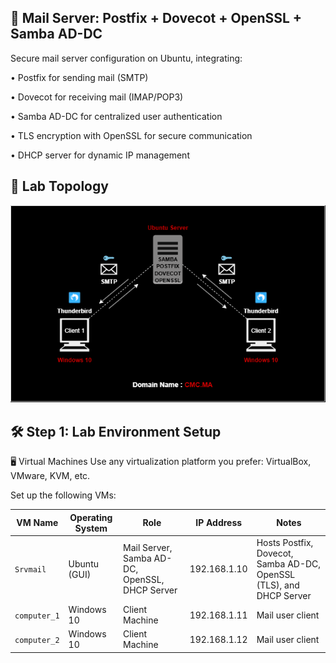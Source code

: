 ## 📧 Mail Server: Postfix + Dovecot + OpenSSL + Samba AD-DC
Secure mail server configuration on Ubuntu, integrating:

• Postfix for sending mail (SMTP)

• Dovecot for receiving mail (IMAP/POP3)

• Samba AD-DC for centralized user authentication

• TLS encryption with OpenSSL for secure communication

• DHCP server for dynamic IP management

## 🧪 Lab Topology
![Lab Setup](images/srv-mail1.drawio.png)

## 🛠 Step 1: Lab Environment Setup
🖥️ Virtual Machines
Use any virtualization platform you prefer: VirtualBox, VMware, KVM, etc.

Set up the following VMs:

| VM Name      | Operating System | Role                                           | IP Address   | Notes                                                                   |
| ------------ | ---------------- | ---------------------------------------------- | ------------ | ----------------------------------------------------------------------- |
| `Srvmail`    | Ubuntu (GUI)     | Mail Server, Samba AD-DC, OpenSSL, DHCP Server | 192.168.1.10 | Hosts Postfix, Dovecot, Samba AD-DC, OpenSSL (TLS), and DHCP Server |
| `computer_1` | Windows 10       | Client Machine                                 | 192.168.1.11 | Mail user client                                                        |
| `computer_2` | Windows 10       | Client Machine                                 | 192.168.1.12 | Mail user client                                                        |
